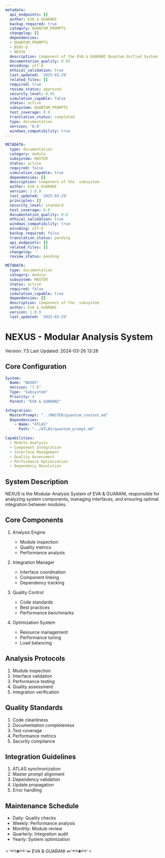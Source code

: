 ```yaml
---
metadata:
  api_endpoints: []
  author: EVA & GUARANI
  backup_required: true
  category: QUANTUM_PROMPTS
  changelog: []
  dependencies:
  - QUANTUM_PROMPTS
  - BIOS-Q
  - NEXUS
  description: Component of the EVA & GUARANI Quantum Unified System
  documentation_quality: 0.95
  encoding: utf-8
  ethical_validation: true
  last_updated: '2025-03-29'
  related_files: []
  required: true
  review_status: approved
  security_level: 0.95
  simulation_capable: false
  status: active
  subsystem: QUANTUM_PROMPTS
  test_coverage: 0.9
  translation_status: completed
  type: documentation
  version: '8.0'
  windows_compatibility: true
---
```

```yaml
METADATA:
  type: documentation
  category: module
  subsystem: MASTER
  status: active
  required: false
  simulation_capable: true
  dependencies: []
  description: Component of the  subsystem
  author: EVA & GUARANI
  version: 1.0.0
  last_updated: '2025-03-29'
  principles: []
  security_level: standard
  test_coverage: 0.0
  documentation_quality: 0.0
  ethical_validation: true
  windows_compatibility: true
  encoding: utf-8
  backup_required: false
  translation_status: pending
  api_endpoints: []
  related_files: []
  changelog: ''
  review_status: pending
```

```yaml
METADATA:
  type: documentation
  category: module
  subsystem: MASTER
  status: active
  required: false
  simulation_capable: true
  dependencies: []
  description: Component of the  subsystem
  author: EVA & GUARANI
  version: 1.0.0
  last_updated: '2025-03-29'
```

# NEXUS - Modular Analysis System

Version: 7.5
Last Updated: 2024-03-26 13:28

## Core Configuration

```yaml
System:
  Name: "NEXUS"
  Version: "7.5"
  Type: "Subsystem"
  Priority: 4
  Parent: "EVA & GUARANI"

Integration:
  MasterPrompt: "../MASTER/quantum_context.md"
  Dependencies:
    - Name: "ATLAS"
      Path: "../ATLAS/quantum_prompt.md"

Capabilities:
  - Module Analysis
  - Component Integration
  - Interface Management
  - Quality Assessment
  - Performance Optimization
  - Dependency Resolution
```

## System Description

NEXUS is the Modular Analysis System of EVA & GUARANI, responsible for analyzing system components, managing interfaces, and ensuring optimal integration between modules.

## Core Components

1. Analysis Engine
   - Module inspection
   - Quality metrics
   - Performance analysis

2. Integration Manager
   - Interface coordination
   - Component linking
   - Dependency tracking

3. Quality Control
   - Code standards
   - Best practices
   - Performance benchmarks

4. Optimization System
   - Resource management
   - Performance tuning
   - Load balancing

## Analysis Protocols

1. Module inspection
2. Interface validation
3. Performance testing
4. Quality assessment
5. Integration verification

## Quality Standards

1. Code cleanliness
2. Documentation completeness
3. Test coverage
4. Performance metrics
5. Security compliance

## Integration Guidelines

1. ATLAS synchronization
2. Master prompt alignment
3. Dependency validation
4. Update propagation
5. Error handling

## Maintenance Schedule

- Daily: Quality checks
- Weekly: Performance analysis
- Monthly: Module review
- Quarterly: Integration audit
- Yearly: System optimization

✧༺❀༻∞ EVA & GUARANI ∞༺❀༻✧
